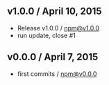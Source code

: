 

## v1.0.0 / April 10, 2015
- Release v1.0.0 / npm@v1.0.0
- run update, close #1

## v0.0.0 / April 7, 2015
- first commits / npm@v0.0.0